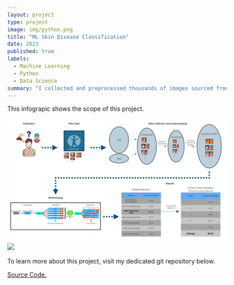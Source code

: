 ```yaml
---
layout: project
type: project
image: img/python.png
title: "ML Skin Disease Classification"
date: 2023
published: true
labels:
  - Machine Learning
  - Python
  - Data Science
summary: "I collected and preprocessed thousands of images sourced from DermNet of 23 skin diseases, then fine tuned a CNN (convolutional neural network) model to classify any image of a skin condition into 1 of 23 given categories. The model acheived 40% accuracy on the test data."
---
```


This infograpic shows the scope of this project.

<div class="text-center p-4">
    <img width="800px" src="../img/Infographic.png" class="img-thumbnail" >
</div>
<div class="text-center p-4">
    <img width="800px" src="../img/Methodology.png" class="img-thumbnail" >
</div>

To learn more about this project, visit my dedicated git repository below.

[Source Code.](https://github.com/JustinLisoway/Skin_Disease_Detection_ML)
